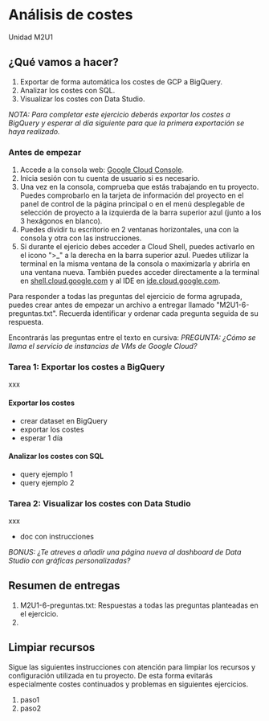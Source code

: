 # Análisis de costes
Unidad M2U1

## ¿Qué vamos a hacer?
1. Exportar de forma automática los costes de GCP a BigQuery.
1. Analizar los costes con SQL.
1. Visualizar los costes con Data Studio.

*NOTA: Para completar este ejercicio deberás exportar los costes a BigQuery y esperar al día siguiente para que la primera exportación se haya realizado.*

### Antes de empezar
1. Accede a la consola web: [Google Cloud Console](https://console.cloud.google.com).
1. Inicia sesión con tu cuenta de usuario si es necesario.
1. Una vez en la consola, comprueba que estás trabajando en tu proyecto. Puedes comprobarlo en la tarjeta de información del proyecto en el panel de control de la página principal o en el menú desplegable de selección de proyecto a la izquierda de la barra superior azul (junto a los 3 hexágonos en blanco).
1. Puedes dividir tu escritorio en 2 ventanas horizontales, una con la consola y otra con las instrucciones.
1. Si durante el ejericio debes acceder a Cloud Shell, puedes activarlo en el icono ">_" a la derecha en la barra superior azul. Puedes utilizar la terminal en la misma ventana de la consola o maximizarla y abrirla en una ventana nueva. También puedes acceder directamente a la terminal en [shell.cloud.google.com](https://shell.cloud.google.com) y al IDE en [ide.cloud.google.com](https://ide.cloud.google.com/).

Para responder a todas las preguntas del ejercicio de forma agrupada, puedes crear antes de empezar un archivo a entregar llamado "M2U1-6-preguntas.txt". Recuerda identificar y ordenar cada pregunta seguida de su respuesta.

Encontrarás las preguntas entre el texto en cursiva: *PREGUNTA: ¿Cómo se llama el servicio de instancias de VMs de Google Cloud?*

### Tarea 1: Exportar los costes a BigQuery
xxx

#### Exportar los costes
- crear dataset en BigQuery
- exportar los costes
- esperar 1 día

#### Analizar los costes con SQL
- query ejemplo 1
- query ejemplo 2

### Tarea 2: Visualizar los costes con Data Studio
xxx

- doc con instrucciones

*BONUS: ¿Te atreves a añadir una página nueva al dashboard de Data Studio con gráficas personalizadas?*

## Resumen de entregas
1. M2U1-6-preguntas.txt: Respuestas a todas las preguntas planteadas en el ejercicio.
1. [nombre de archivo]: descripción

## Limpiar recursos
Sigue las siguientes instrucciones con atención para limpiar los recursos y configuración utilizada en tu proyecto. De esta forma evitarás especialmente costes continuados y problemas en siguientes ejercicios.

1. paso1
1. paso2

